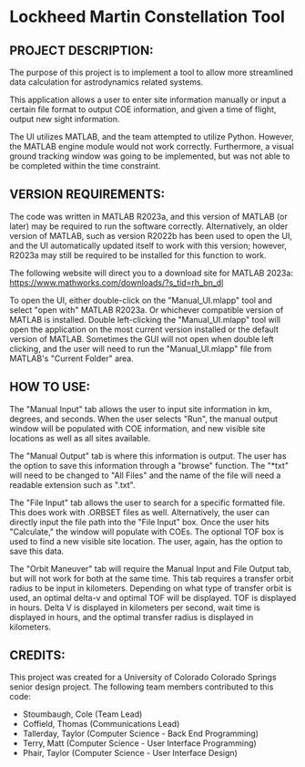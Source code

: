 Lockheed Martin Constellation Tool
==================================

PROJECT DESCRIPTION:
--------------------
The purpose of this project is to implement a tool to allow more streamlined data calculation for astrodynamics related systems.

This application allows a user to enter site information manually or input a certain file format to output COE information, and given a time of flight, output new sight information.

The UI utilizes MATLAB, and the team attempted to utilize Python. However, the MATLAB engine module would not work correctly. Furthermore, a visual ground tracking window was going to be implemented, but was not able to be completed within the time constraint. 

VERSION REQUIREMENTS:
--------------------
The code was written in MATLAB R2023a, and this version of MATLAB (or later) may be required to run the software correctly. Alternatively, an older version of MATLAB, such as version R2022b has been used to open the UI, and the UI automatically updated itself to work with this version; however, R2023a may still be required to be installed for this function to work.

The following website will direct you to a download site for MATLAB 2023a:
https://www.mathworks.com/downloads/?s_tid=rh_bn_dl

To open the UI, either double-click on the "Manual_UI.mlapp" tool and select "open with" MATLAB R2023a. Or whichever compatible version of MATLAB is installed. Double left-clicking the "Manual_UI.mlapp" tool will open the application on the most current version installed or the default version of MATLAB. Sometimes the GUI will not open when double left clicking, and the user will need to run the "Manual_UI.mlapp" file from MATLAB's "Current Folder" area.


HOW TO USE:
-----------
The "Manual Input" tab allows the user to input site information in km, degrees, and seconds. When the user selects "Run", the manual output window will be populated with COE information, and new visible site locations as well as all sites available.

The "Manual Output" tab is where this information is output. The user has the option to save this information through a "browse" function. The "*txt" will need to be changed to "All Files" and the name of the file will need a readable extension such as ".txt".

The "File Input" tab allows the user to search for a specific formatted file. This does work with .ORBSET files as well. Alternatively, the user can directly input the file path into the "File Input" box. Once the user hits "Calculate," the window will populate with COEs. The optional TOF box is used to find a new visible site location. The user, again, has the option to save this data.

The "Orbit Maneuver" tab will require the Manual Input and File Output tab, but will not work for both at the same time. This tab requires a transfer orbit radius to be input in kilometers. Depending on what type of transfer orbit is used, an optimal delta-v and optimal TOF will be displayed. TOF is displayed in hours. Delta V is displayed in kilometers per second, wait time is displayed in hours, and the optimal transfer radius is displayed in kilometers.

CREDITS:
-------
This project was created for a University of Colorado Colorado Springs senior design project. The following team members contributed to this code:
- Stoumbaugh, Cole (Team Lead)
- Coffield, Thomas (Communications Lead)
- Tallerday, Taylor (Computer Science - Back End Programming)
- Terry, Matt (Computer Science - User Interface Programming)
- Phair, Taylor (Computer Science - User Interface Design)
